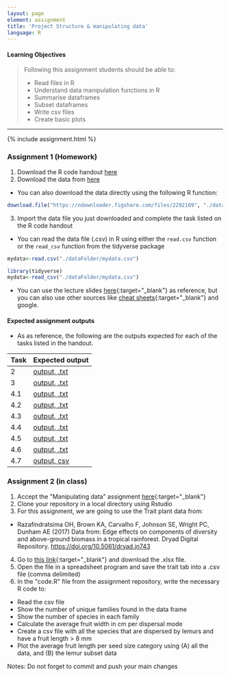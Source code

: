 ```yaml
---
layout: page
element: assignment
title: 'Project Structure & manipulating data'
language: R
---
```


#### Learning Objectives

> Following this assignment students should be able to:
>
>  - Read files in R
> - Understand data manipulation functions in R
> - Summarise dataframes
> - Subset dataframes
> - Write csv files
> - Create basic plots

****
{% include assignment.html %}

### Assignment 1 (Homework)

1. Download the R code handout [here](https://globalecologybiogeography.github.io/Ecoinformatics/code/Week3_CodeHandout.R)
2. Download the data from [here](https://ndownloader.figshare.com/files/2292169)
  * You can also download the data directly using the following R function:
```r
download.file("https://ndownloader.figshare.com/files/2292169", "./dataFolder/mydata.csv")
```
3. Import the data file you just downloaded and complete the task listed on the R code handout
  * You can read the data file (.csv) in R using either the `read.csv` function or the `read_csv` function from the tidyverse package

```r
mydata<-read.csv("./dataFolder/mydata.csv")

library(tidyverse)
mydata<-read_csv("./dataFolder/mydata.csv")
```

  * You can use the lecture slides [here](../../materials/02_Manipulating_data/02_ManipulatingData.html){:target="_blank"} as reference, but you can also use other sources like [cheat sheets](https://www.rstudio.com/resources/cheatsheets/){:target="_blank"} and google.

#### Expected assignment outputs

* As as reference, the following are the outputs expected for each of the tasks listed in the handout.

| Task | Expected output |
|------|------------------------------------------|
|  2   |[output, .txt](../../solutions/week3_Exercise01_2.txt)|
|  3   |[output, .txt](../../solutions/week3_Exercise01_3.txt)|
|  4.1   |[output, .txt](../../solutions/week3_Exercise01_4.1.txt)|
|  4.2   |[output,  .txt](../../solutions/week3_Exercise01_4.2.txt)|
|  4.3   |[output, .txt](../../solutions/week3_Exercise01_4.3.txt)|
|  4.4   |[output, .txt](../../solutions/week3_Exercise01_4.4.txt)|
|  4.5   |[output, .txt](../../solutions/week3_Exercise01_4.5.txt)|
|  4.6   |[output, .txt](../../solutions/week3_Exercise01_4.6.txt)|
|  4.7   |[output, csv](../../solutions/week3_Exercise01_4.7.csv)|


### Assignment 2 (in class)

1. Accept the "Manipulating data" assignment [here](https://classroom.github.com/a/QQkHNkhV){:target="_blank"}
2. Clone your repository in a local directory using Rstudio
3. For this assignment, we are going to use the Trait plant data from:
  * Razafindratsima OH, Brown KA, Carvalho F, Johnson SE, Wright PC, Dunham AE (2017) Data from: Edge effects on components of diversity and above-ground biomass in a tropical rainforest. Dryad Digital Repository. https://doi.org/10.5061/dryad.jn743

4. Go to [this link](https://doi.org/10.5061/dryad.jn743){:target="_blank"} and download the .xlsx file.
5. Open the file in a spreadsheet program and save the trait tab into a .csv file (comma delimited)
6. In the "code.R" file from the assignment repository, write the necessary R code to:
  * Read the csv file
  * Show the number of unique families found in the data frame
  * Show the number of species in each family
  * Calculate the average fruit width in cm per dispersal mode
  * Create a csv file with all the species that are dispersed by lemurs and have a fruit length > 8 mm
  * Plot the average fruit length per seed size category using (A) all the data, and (B) the lemur subset data



Notes: Do not forget to commit and push your main changes
